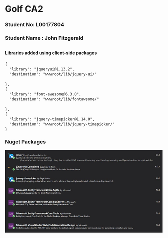 # Golf CA2
### Student No: L00177804
### Student Name : John Fitzgerald
##
#### Libraries added using client-side packages
    {
      "library": "jqueryui@1.13.2",
      "destination": "wwwroot/lib/jquery-ui/"

    },
    {
      "library": "font-awesome@6.3.0",
      "destination": "wwwroot/lib/fontawsome/"

    },
    {
      "library": "jquery-timepicker@1.14.0",
      "destination": "wwwroot/lib/jquery-timepicker/"
    }

### Nuget Packages

![Screenshot](Misc\\NugetPacks.jpg)
